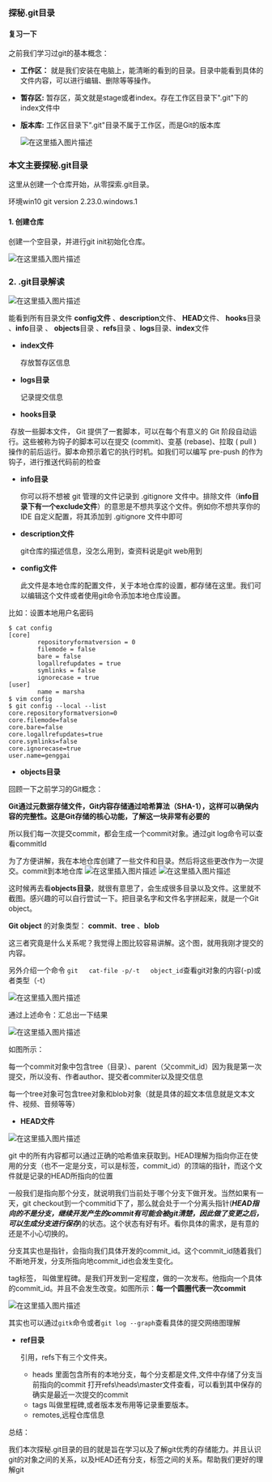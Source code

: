 ### 探秘.git目录

#### 复习一下

之前我们学习过git的基本概念：

- **工作区：**   就是我们安装在电脑上，能清晰的看到的目录。目录中能看到具体的文件内容，可以进行编辑、删除等等操作。

- **暂存区:**  暂存区，英文就是stage或者index。存在工作区目录下".git"下的index文件中

- **版本库:** 工作区目录下".git"目录不属于工作区，而是Git的版本库

  ![在这里插入图片描述](https://img-blog.csdnimg.cn/20200321214550320.png?x-oss-process=image/watermark,type_ZmFuZ3poZW5naGVpdGk,shadow_10,text_aHR0cHM6Ly9ibG9nLmNzZG4ubmV0L3FxXzM5MzE2ODQ4,size_16,color_FFFFFF,t_70)

### 本文主要探秘.git目录

这里从创建一个仓库开始，从零探索.git目录。

环境win10    git version 2.23.0.windows.1

#### 1. 创建仓库

创建一个空目录，并进行git init初始化仓库。

![在这里插入图片描述](https://img-blog.csdnimg.cn/20200410121832285.png?x-oss-process=image/watermark,type_ZmFuZ3poZW5naGVpdGk,shadow_10,text_aHR0cHM6Ly9ibG9nLmNzZG4ubmV0L3FxXzM5MzE2ODQ4,size_16,color_FFFFFF,t_70)

### 2.  .git目录解读

![在这里插入图片描述](https://img-blog.csdnimg.cn/20200410122118943.png)

能看到所有目录文件 **config文件** 、**description**文件、  **HEAD**文件、  **hooks**目录  、**info**目录 、 **objects**目录  、**refs**目录 、**logs**目录、**index**文件

- **index文件**

  存放暂存区信息

- **logs目录**

  记录提交信息

- **hooks目录**

​       存放一些脚本文件， Git 提供了一套脚本，可以在每个有意义的 Git 阶段自动运行。这些被称为钩子的脚本可以在提交 (commit)、变基 (rebase)、拉取 ( pull ) 操作的前后运行。脚本命预示着它的执行时机。如我们可以编写 pre-push 的作为钩子，进行推送代码前的检查

- **info目录**

  你可以将不想被 git 管理的文件记录到 .gitignore 文件中。排除文件（**info目录下有一个exclude文件**）的意思是不想共享这个文件。例如你不想共享你的 IDE 自定义配置，将其添加到 .gitignore 文件中即可

- **description文件**

  git仓库的描述信息，没怎么用到，查资料说是git web用到

- **config文件**

  此文件是本地仓库的配置文件，关于本地仓库的设置，都存储在这里。我们可以编辑这个文件或者使用git命令添加本地仓库设置。

比如：设置本地用户名密码

```shell
$ cat config
[core]
        repositoryformatversion = 0
        filemode = false
        bare = false
        logallrefupdates = true
        symlinks = false
        ignorecase = true
[user]
        name = marsha
$ vim config
$ git config --local --list
core.repositoryformatversion=0
core.filemode=false
core.bare=false
core.logallrefupdates=true
core.symlinks=false
core.ignorecase=true
user.name=genggai

```

-  **objects目录**

回顾一下之前学习的Git概念：

**Git通过元数据存储文件，Git内容存储通过哈希算法（SHA-1），这样可以确保内容的完整性。这是Git存储的核心功能，了解这一块非常有必要的**

所以我们每一次提交commit，都会生成一个commit对象。通过git log命令可以查看commitId

为了方便讲解，我在本地仓库创建了一些文件和目录。然后将这些更改作为一次提交。commit到本地仓库
![在这里插入图片描述](https://img-blog.csdnimg.cn/20200410122141412.png)
![在这里插入图片描述](https://img-blog.csdnimg.cn/20200410122155773.png?x-oss-process=image/watermark,type_ZmFuZ3poZW5naGVpdGk,shadow_10,text_aHR0cHM6Ly9ibG9nLmNzZG4ubmV0L3FxXzM5MzE2ODQ4,size_16,color_FFFFFF,t_70)

这时候再去看**objects目录**，就很有意思了，会生成很多目录以及文件。这里就不截图。感兴趣的可以自行尝试一下。把目录名字和文件名字拼起来，就是一个Git object。

**Git object** 的对象类型： **commit**、**tree** 、**blob**

 这三者究竟是什么关系呢？我觉得上图比较容易讲解。这个图，就用我刚才提交的内容。

另外介绍一个命令  `git   cat-file -p/-t   object_id`查看git对象的内容(-p)或者类型（-t）

![在这里插入图片描述](https://img-blog.csdnimg.cn/20200410122255545.png)

通过上述命令：汇总出一下结果

![在这里插入图片描述](https://img-blog.csdnimg.cn/20200410122308295.png?x-oss-process=image/watermark,type_ZmFuZ3poZW5naGVpdGk,shadow_10,text_aHR0cHM6Ly9ibG9nLmNzZG4ubmV0L3FxXzM5MzE2ODQ4,size_16,color_FFFFFF,t_70)

如图所示：

每一个commit对象中包含tree（目录）、parent（父commit_id）因为我是第一次提交，所以没有、作者author、提交者commiter以及提交信息

每一个tree对象可包含tree对象和blob对象（就是具体的超文本信息就是文本文件、视频、音频等等）

- **HEAD文件**

![在这里插入图片描述](https://img-blog.csdnimg.cn/2020041012232137.png)

git 中的所有内容都可以通过正确的哈希值来获取到。HEAD理解为指向你正在使用的分支（也不一定是分支，可以是标签，commit_id）的顶端的指针，而这个文件就是记录的HEAD所指向的位置

一般我们是指向那个分支，就说明我们当前处于哪个分支下做开发。当然如果有一天，git checkout到一个commitid下了，那么就会处于一个分离头指针(***HEAD指向的不是分支，继续开发产生的commit有可能会被git清楚，因此做了变更之后，可以生成分支进行保存***)的状态。这个状态有好有坏。看你具体的需求，是有意的还是不小心切换的。

分支其实也是指针，会指向我们具体开发的commit_id。这个commit_id随着我们不断地开发，分支所指向地commit_id也会发生变化。

tag标签， 叫做里程碑。是我们开发到一定程度，做的一次发布。他指向一个具体的commit_id。并且不会发生改变。如图所示：**每一个圆圈代表一次commit**

![在这里插入图片描述](https://img-blog.csdnimg.cn/20200410122335736.png?x-oss-process=image/watermark,type_ZmFuZ3poZW5naGVpdGk,shadow_10,text_aHR0cHM6Ly9ibG9nLmNzZG4ubmV0L3FxXzM5MzE2ODQ4,size_16,color_FFFFFF,t_70)

其实也可以通过`gitk`命令或者`git log --graph`查看具体的提交网络图理解

- **ref目录**

  引用，refs下有三个文件夹。

  - heads 里面包含所有的本地分支，每个分支都是文件,文件中存储了分支当前指向的commit
    打开refs\heads\master文件查看，可以看到其中保存的确实是最近一次提交的commit 
  - tags 叫做里程碑,或者版本发布用等记录重要版本。 
  - remotes,远程仓库信息

总结：

我们本次探秘.git目录的目的就是旨在学习以及了解git优秀的存储能力。并且认识git的对象之间的关系，以及HEAD还有分支，标签之间的关系。帮助我们更好的理解git



